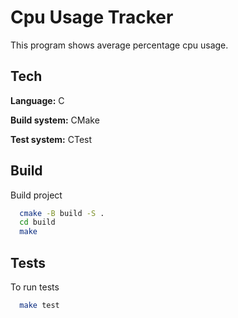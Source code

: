 # Cpu Usage Tracker

This program shows average percentage cpu usage.


## Tech 

**Language:** C

**Build system:** CMake

**Test system:** CTest



## Build

Build project

```bash
  cmake -B build -S .
  cd build
  make
```
    
## Tests    

To run tests

```bash
  make test
```